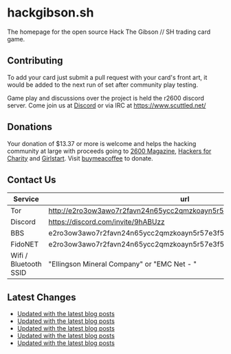 # hackgibson.sh
The homepage for the open source Hack The Gibson // SH trading card game.


## Contributing

To add your card just submit a pull request with your card's front art, it would be added to the next run of set after community play testing.

Game play and discussions over the project is held the r2600 discord server. Come join us at [Discord](https://discord.com/invite/9hABUzz) or via IRC at https://www.scuttled.net/


## Donations

Your donation of $13.37 or more is welcome and helps the hacking community at large with proceeds going to [2600 Magazine](https://2600.com/), [Hackers for Charity](https://hackersforcharity.org) and [Girlstart](https://girlstart.org).  Visit [buymeacoffee](https://www.buymeacoffee.com/hackgibson.sh) to donate.


## Contact Us

Service | url
-|-
Tor | http://e2ro3ow3awo7r2favn24n65ycc2qmzkoayn5r57e3f56nvjwdcgg32ad.onion
Discord | https://discord.com/invite/9hABUzz
BBS | e2ro3ow3awo7r2favn24n65ycc2qmzkoayn5r57e3f56nvjwdcgg32ad.onion:23
FidoNET | e2ro3ow3awo7r2favn24n65ycc2qmzkoayn5r57e3f56nvjwdcgg32ad.onion:24554
Wifi / Bluetooth SSID | "Ellingson Mineral Company" or "EMC Net - <fidonet address>"

## Latest Changes
<!-- BLOG-POST-LIST:START -->
- [Updated with the latest blog posts](https://github.com/DFW2600/hackgibson.sh/commit/bbee3e59420959c8a185683ae173b00b8789b82e)
- [Updated with the latest blog posts](https://github.com/DFW2600/hackgibson.sh/commit/3f0474581a5055bef77dd1be5a8e02e236a20fbf)
- [Updated with the latest blog posts](https://github.com/DFW2600/hackgibson.sh/commit/6ce718c0314a6f83cff585ce7f0c2c5aa840be8b)
- [Updated with the latest blog posts](https://github.com/DFW2600/hackgibson.sh/commit/369d802410b04f4a8e77d80c3d4ac265134a3cc5)
- [Updated with the latest blog posts](https://github.com/DFW2600/hackgibson.sh/commit/edbaf06e2be04c1e6d8129ead372cca1c6556490)
<!-- BLOG-POST-LIST:END -->
